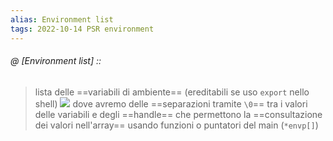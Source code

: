 ```yaml
---
alias: Environment list
tags: 2022-10-14 PSR environment
---
```


###### @ [Environment list] ::
> lista delle ==variabili di ambiente== (ereditabili se uso `export` nello shell)
> ![](Uni/PSR/img/varamb.jpeg)
> dove avremo delle ==separazioni tramite `\0`== tra i valori delle variabili e degli ==handle== che permettono la ==consultazione dei valori nell'array== usando funzioni o puntatori del main (`*envp[]`)
<!--ID: 1672220830732-->
